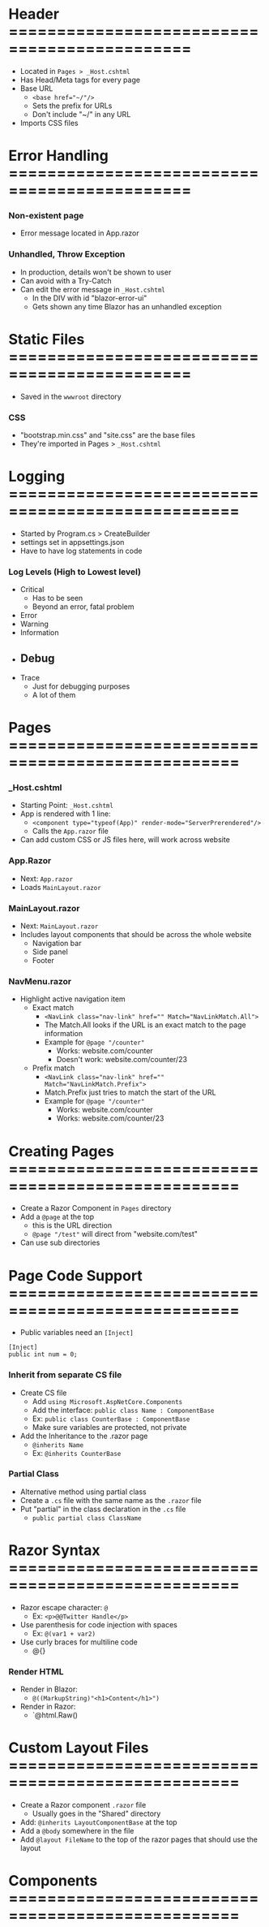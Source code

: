 # Header =============================================

- Located in `Pages > _Host.cshtml`
- Has Head/Meta tags for every page
- Base URL
  - `<base href="~/"/>`
  - Sets the prefix for URLs
  - Don't include "~/" in any URL
- Imports CSS files

# Error Handling =============================================

### Non-existent page

- Error message located in App.razor

### Unhandled, Throw Exception

- In production, details won't be shown to user
- Can avoid with a Try-Catch
- Can edit the error message in `_Host.cshtml`
  - In the DIV with id "blazor-error-ui"
  - Gets shown any time Blazor has an unhandled exception

# Static Files =============================================

- Saved in the `wwwroot` directory

### CSS

- "bootstrap.min.css" and "site.css" are the base files
- They're imported in Pages > `_Host.cshtml`

# Logging ==================================================

- Started by Program.cs > CreateBuilder
- settings set in appsettings.json
- Have to have log statements in code

### Log Levels (High to Lowest level)

- Critical
  - Has to be seen
  - Beyond an error, fatal problem
- Error
- Warning
- Information
- Debug
  - 
- Trace
  - Just for debugging purposes
  - A lot of them

# Pages ==================================================

### _Host.cshtml

- Starting Point: `_Host.cshtml`
- App is rendered with 1 line:
  - `<component type="typeof(App)" render-mode="ServerPrerendered"/>`
  - Calls the `App.razor` file
- Can add custom CSS or JS files here, will work across website

### App.Razor

- Next: `App.razor`
- Loads `MainLayout.razor`

### MainLayout.razor

- Next: `MainLayout.razor`
- Includes layout components that should be across the whole website
  - Navigation bar
  - Side panel
  - Footer


### NavMenu.razor

- Highlight active navigation item
  - Exact match
    - `<NavLink class="nav-link" href="" Match="NavLinkMatch.All">`
    - The Match.All looks if the URL is an exact match to the page information
    - Example for `@page "/counter"`
      - Works: website.com/counter
      - Doesn't work: website.com/counter/23
  - Prefix match
    - `<NavLink class="nav-link" href="" Match="NavLinkMatch.Prefix">`
    - Match.Prefix just tries to match the start of the URL
    - Example for `@page "/counter"`
      - Works: website.com/counter
      - Works: website.com/counter/23

# Creating Pages ==================================================

- Create a Razor Component in `Pages` directory
- Add a `@page` at the top 
  - this is the URL direction
  - `@page "/test"` will direct from "website.com/test"
- Can use sub directories

# Page Code Support ==================================================

- Public variables need an `[Inject]`
```
[Inject]
public int num = 0;
```

### Inherit from separate CS file

- Create CS file
  - Add `using Microsoft.AspNetCore.Components`
  - Add the interface: `public class Name : ComponentBase`
  - Ex: `public class CounterBase : ComponentBase`
  - Make sure variables are protected, not private
- Add the Inheritance to the .razor page
  - `@inherits Name`
  - Ex: `@inherits CounterBase`

### Partial Class

- Alternative method using partial class
- Create a `.cs` file with the same name as the `.razor` file
- Put "partial" in the class declaration in the `.cs` file
  - `public partial class ClassName`

# Razor Syntax ==================================================

- Razor escape character: `@`
  - Ex: `<p>@@Twitter Handle</p>`
- Use parenthesis for code injection with spaces
  - Ex: `@(var1 + var2)`
- Use curly braces for multiline code
  - @{}


### Render HTML

- Render in Blazor:
  - `@((MarkupString)"<h1>Content</h1>")`
- Render in Razor:
  - `@html.Raw()

# Custom Layout Files ==================================================

- Create a Razor component `.razor` file
  - Usually goes in the "Shared" directory
- Add: `@inherits LayoutComponentBase` at the top
- Add a `@body` somewhere in the file
- Add `@layout FileName` to the top of the razor pages that should use the layout

# Components ==================================================



